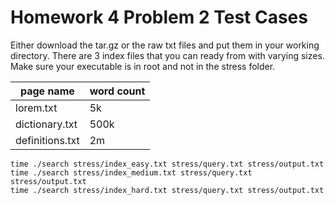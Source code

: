 # Homework 4 Problem 2 Test Cases
Either download the tar.gz or the raw txt files and put them in your working directory.
There are 3 index files that you can ready from with varying sizes. Make sure your
executable is in root and not in the stress folder.

|page name|word count|
|---|---|
|lorem.txt|5k|
|dictionary.txt|500k|
|definitions.txt|2m|

`time ./search stress/index_easy.txt stress/query.txt stress/output.txt`  
`time ./search stress/index_medium.txt stress/query.txt stress/output.txt`  
`time ./search stress/index_hard.txt stress/query.txt stress/output.txt`  
